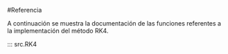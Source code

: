 #Referencia

A continuación se muestra la documentación de las funciones referentes a la implementación del método RK4.

::: src.RK4
